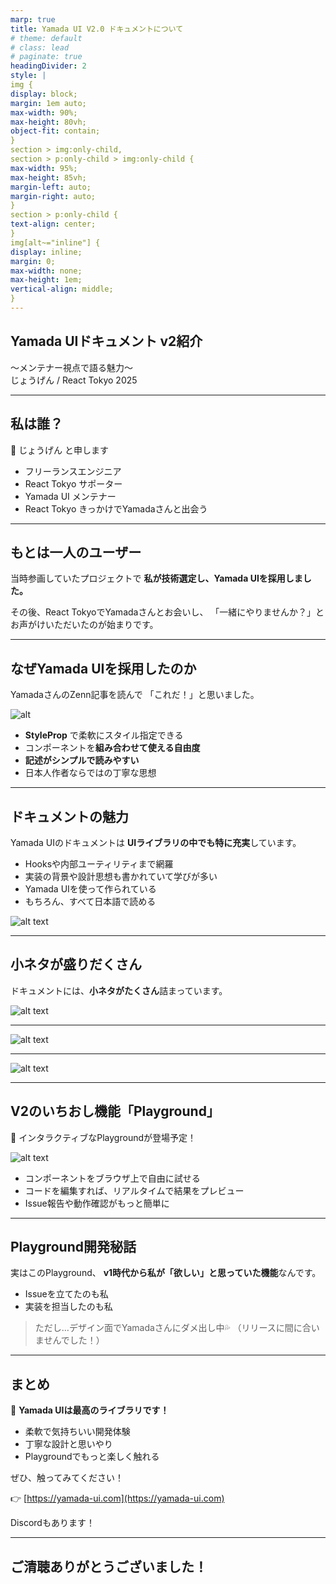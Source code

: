 ```yaml
---
marp: true
title: Yamada UI V2.0 ドキュメントについて
# theme: default
# class: lead
# paginate: true
headingDivider: 2
style: |
img {
display: block;
margin: 1em auto;
max-width: 90%;
max-height: 80vh;
object-fit: contain;
}
section > img:only-child,
section > p:only-child > img:only-child {
max-width: 95%;
max-height: 85vh;
margin-left: auto;
margin-right: auto;
}
section > p:only-child {
text-align: center;
}
img[alt~="inline"] {
display: inline;
margin: 0;
max-width: none;
max-height: 1em;
vertical-align: middle;
}
---
```


<script src="https://cdn.jsdelivr.net/npm/@tailwindcss/browser@4"></script>

<div class="flex flex-col justify-center">
  <h2>
  Yamada UIドキュメント v2紹介
</h2>


<div class="text-center">
  〜メンテナー視点で語る魅力〜
</div>
<div class="text-center">
  じょうげん / React Tokyo 2025
</div>
</div>

---

## 私は誰？

👋 じょうげん と申します

- フリーランスエンジニア
- React Tokyo サポーター
- Yamada UI メンテナー
- React Tokyo きっかけでYamadaさんと出会う

---

## もとは一人のユーザー

当時参画していたプロジェクトで **私が技術選定し、Yamada UIを採用しました。**

その後、React TokyoでYamadaさんとお会いし、 「一緒にやりませんか？」とお声がけいただいたのが始まりです。

<!-- そのときYamadaさんが言っていた、「Yamada UIを本番で使うのは頭がおかしい」という言葉は今でも覚えています！ -->

---

## なぜYamada UIを採用したのか

YamadaさんのZenn記事を読んで
「これだ！」と思いました。

![alt](zenn.png)

- **StyleProp** で柔軟にスタイル指定できる
- コンポーネントを**組み合わせて使える自由度**
- **記述がシンプルで読みやすい**
- 日本人作者ならではの丁寧な思想

---

## ドキュメントの魅力

Yamada UIのドキュメントは
**UIライブラリの中でも特に充実**しています。

- Hooksや内部ユーティリティまで網羅
- 実装の背景や設計思想も書かれていて学びが多い
- Yamada UIを使って作られている
- もちろん、すべて日本語で読める

![alt text](box.png)

---

## 小ネタが盛りだくさん

ドキュメントには、**小ネタがたくさん**詰まっています。

![alt text](radio-card.png)

<!-- Radioなので、誰か一人しか選べません -->

---

![alt text](select.png)

<!-- 麻美ちゃんが無効化されています。なぜでしょうか？ -->

---

![alt text](highlight.png)

<!-- わかんないですね。 -->

---

## V2のいちおし機能「Playground」

🎉 インタラクティブなPlaygroundが登場予定！

![alt text](playground.png)

- コンポーネントをブラウザ上で自由に試せる
- コードを編集すれば、リアルタイムで結果をプレビュー
- Issue報告や動作確認がもっと簡単に

---

## Playground開発秘話

実はこのPlayground、
**v1時代から私が「欲しい」と思っていた機能**なんです。

- Issueを立てたのも私
- 実装を担当したのも私

> ただし…デザイン面でYamadaさんにダメ出し中💦
> （リリースに間に合いませんでした！）

---

## まとめ

💎 **Yamada UIは最高のライブラリです！**

- 柔軟で気持ちいい開発体験
- 丁寧な設計と思いやり
- Playgroundでもっと楽しく触れる

ぜひ、触ってみてください！

👉 [https://yamada-ui.com](https://yamada-ui.com)

Discordもあります！

---

## ご清聴ありがとうございました！
